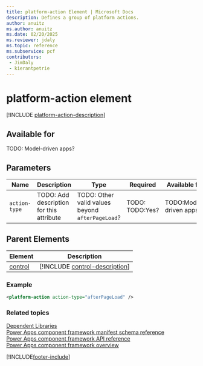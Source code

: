 ```yaml
---
title: platform-action Element | Microsoft Docs
description: Defines a group of platform actions.
author: anuitz
ms.author: anuitz
ms.date: 02/20/2025
ms.reviewer: jdaly
ms.topic: reference
ms.subservice: pcf
contributors:
 - JimDaly
 - kierantpetrie
---
```


# platform-action element

[!INCLUDE [platform-action-description](includes/platform-action-description.md)]

## Available for

TODO: Model-driven apps?

## Parameters

|Name|Description|Type|Required|Available for|
|--|--|--|--|--------|
|`action-type`|TODO: Add description for this attribute|TODO: Other valid values beyond `afterPageLoad`? |TODO: TODO:Yes?|TODO:Model-driven apps?|

## Parent Elements

|Element|Description|
|--|--|
|[control](control.md)|[!INCLUDE [control-description](includes/control-description.md)]|



### Example

```XML
<platform-action action-type="afterPageLoad" />
```

### Related topics

[Dependent Libraries](../dependent-libraries.md)   
[Power Apps component framework manifest schema reference](index.md)   
[Power Apps component framework API reference](../reference/index.md)   
[Power Apps component framework overview](../overview.md)

[!INCLUDE[footer-include](../../../includes/footer-banner.md)]